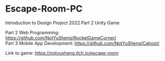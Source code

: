 # Escape-Room-PC

Introduction to Design Project 2022 Part 2 Unity Game

Part 2 Web Programming: https://github.com/NotYuSheng/RocketGameCorner/  
Part 3 Mobile App Development: https://github.com/NotYuSheng/Cahoot/

Link to game: https://notyusheng.itch.io/escape-room
